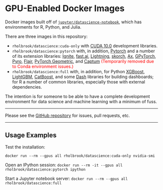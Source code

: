 # GPU-Enabled Docker Images

Docker images built off of [`jupyter/datascience-notebook`](https://github.com/jupyter/docker-stacks/tree/master/datascience-notebook), which has environments for R, Python, and Julia.

There are three images in this repository:
  * `rholbrook/datascience:cuda-only` with [CUDA 10.0](https://developer.nvidia.com/cuda-zone) development libraries.
  * `rholbrook/datascience:pytorch` with, in addition, [Pytorch](https://pytorch.org/) and a number of its extension libraries: [Ignite](https://pytorch.org/ignite/), [fast.ai](https://www.fast.ai/), [Lightning](https://github.com/williamFalcon/pytorch-lightning), [skorch](https://github.com/skorch-dev/skorch), [Ax](https://ax.dev/), [GPyTorch](https://github.com/cornellius-gp/gpytorch), [Pyro](http://pyro.ai/), [Flair](https://github.com/zalandoresearch/flair), [PyTorch Geometric](https://github.com/rusty1s/pytorch_geometric), and [Captum](https://captum.ai/) <span style = "color:red"> (Temporarily removed due to Conda environment issues.) </span>
  * `rholbrook/datascience:full` with, in addition, for Python [XGBoost](https://github.com/dmlc/xgboost), [LightGBM](https://github.com/microsoft/LightGBM), [CatBoost](https://github.com/catboost/catboost), and some [Dash](https://github.com/plotly/dash) libraries for building dashboards; for R a number of common libraries, especially those with external dependencies.

The intention is for someone to be able to have a complete development environment for data science and machine learning with a minimum of fuss.

-----

Please see the [GitHub repository](https://github.com/ryanholbrook/datascience-docker-gpu) for issues, pull requests, etc.

-----

## Usage Examples

Test the installation:

`docker run --rm --gpus all rholbrook/datascience:cuda-only nvidia-smi`

Open an IPython session:
`docker run --rm -it --gpus all rholbrook/datascience:pytorch ipython`

Start a Jupyter notebook server:
`docker run --rm --gpus all rholbrook/datascience:full`
